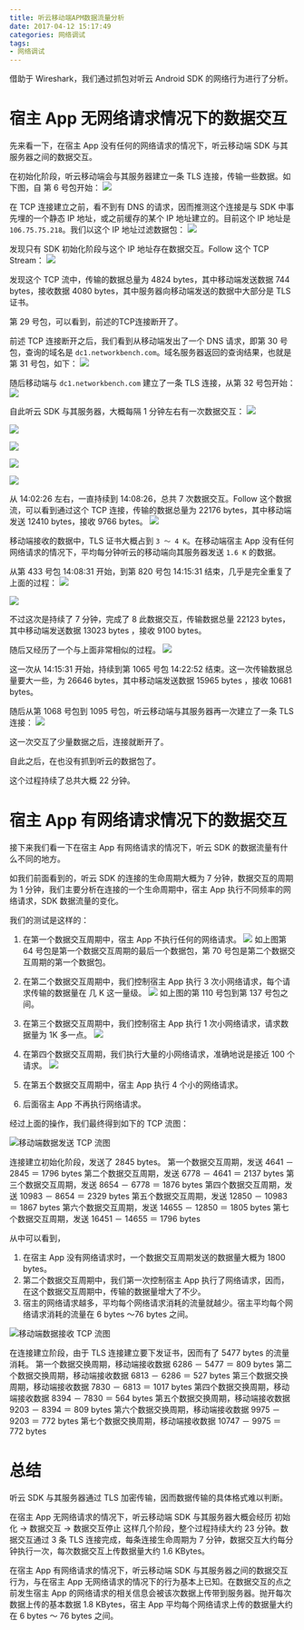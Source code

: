 ```yaml
---
title: 听云移动端APM数据流量分析
date: 2017-04-12 15:17:49
categories: 网络调试
tags:
- 网络调试
---
```


借助于 Wireshark，我们通过抓包对听云 Android SDK 的网络行为进行了分析。

# 宿主 App 无网络请求情况下的数据交互

先来看一下，在宿主 App 没有任何的网络请求的情况下，听云移动端 SDK 与其服务器之间的数据交互。

在初始化阶段，听云移动端会与其服务器建立一条 TLS 连接，传输一些数据。如下图，自 第 6 号包开始：
![](https://www.wolfcstech.com/images/1315506-769decf348326d34.png)

在 TCP 连接建立之前，看不到有 DNS 的请求，因而推测这个连接是与 SDK 中事先埋的一个静态 IP 地址，或之前缓存的某个 IP 地址建立的。目前这个 IP 地址是 `106.75.75.218`。我们以这个 IP 地址过滤数据包：
![](https://www.wolfcstech.com/images/1315506-07a2fced44651a09.png)

发现只有 SDK 初始化阶段与这个 IP 地址存在数据交互。Follow 这个 TCP Stream：
![](https://www.wolfcstech.com/images/1315506-e2c077a609617a23.png)

发现这个 TCP 流中，传输的数据总量为 4824 bytes，其中移动端发送数据 744 bytes，接收数据 4080 bytes，其中服务器向移动端发送的数据中大部分是 TLS 证书。

第 29 号包，可以看到，前述的TCP连接断开了。

前述 TCP 连接断开之后，我们看到从移动端发出了一个 DNS 请求，即第 30 号包，查询的域名是 `dc1.networkbench.com`。域名服务器返回的查询结果，也就是第 31 号包，如下：
![](https://www.wolfcstech.com/images/1315506-5e2c161c514a5f64.png)

随后移动端与 `dc1.networkbench.com` 建立了一条 TLS 连接，从第 32 号包开始：
![](https://www.wolfcstech.com/images/1315506-1fa169fdea138802.png)

自此听云 SDK 与其服务器，大概每隔 1 分钟左右有一次数据交互：
![](https://www.wolfcstech.com/images/1315506-908272266db61cd6.png)

![](https://www.wolfcstech.com/images/1315506-ae57d68321a79c4d.png)

![](https://www.wolfcstech.com/images/1315506-b67b8af1f5a9e713.png)

![](https://www.wolfcstech.com/images/1315506-4a1b7567956faa72.png)

![](https://www.wolfcstech.com/images/1315506-8a2d3ad05e2cd1da.png)

从 14:02:26 左右，一直持续到 14:08:26，总共 7 次数据交互。Follow 这个数据流，可以看到通过这个 TCP 连接，传输的数据总量为 22176 bytes，其中移动端发送 12410 bytes，接收 9766 bytes。
![](https://www.wolfcstech.com/images/1315506-bc66363d450c2541.png)

移动端接收的数据中，TLS 证书大概占到 `3 ～ 4 K`。在移动端宿主 App 没有任何网络请求的情况下，平均每分钟听云的移动端向其服务器发送 `1.6 K` 的数据。

从第 433 号包 14:08:31 开始，到第 820 号包 14:15:31 结束，几乎是完全重复了上面的过程：
![](https://www.wolfcstech.com/images/1315506-356b837272eede1d.png)

![](https://www.wolfcstech.com/images/1315506-858a0a2ed3d655a2.png)

不过这次是持续了 7 分钟，完成了 8 此数据交互，传输数据总量 22123 bytes，其中移动端发送数据 13023 bytes ，接收 9100 bytes。

随后又经历了一个与上面非常相似的过程。
![](https://www.wolfcstech.com/images/1315506-cafa30165827fd32.png)

这一次从  14:15:31 开始，持续到第 1065 号包 14:22:52 结束。这一次传输数据总量要大一些，为 26646 bytes，其中移动端发送数据 15965 bytes ，接收 10681 bytes。

随后从第 1068 号包到 1095 号包，听云移动端与其服务器再一次建立了一条 TLS连接：
![](https://www.wolfcstech.com/images/1315506-26fc9506111f72cd.png)

这一次交互了少量数据之后，连接就断开了。

自此之后，在也没有抓到听云的数据包了。

这个过程持续了总共大概 22 分钟。

# 宿主 App 有网络请求情况下的数据交互

接下来我们看一下在宿主 App 有网络请求的情况下，听云 SDK 的数据流量有什么不同的地方。

如我们前面看到的，听云 SDK 的连接的生命周期大概为 7 分钟，数据交互的周期为
 1 分钟，我们主要分析在连接的一个生命周期中，宿主 App 执行不同频率的网络请求，SDK 数据流量的变化。

我们的测试是这样的：
1. 在第一个数据交互周期中，宿主 App 不执行任何的网络请求。
![](https://www.wolfcstech.com/images/1315506-cd610fddd062a108.jpg)
如上图第 64 号包是第一个数据交互周期的最后一个数据包，第 70 号包是第二个数据交互周期的第一个数据包。

2. 在第二个数据交互周期中，我们控制宿主 App 执行 3 次小网络请求，每个请求传输的数据量在 几 K 这一量级。
![](https://www.wolfcstech.com/images/1315506-bdd171feee5421f8.jpg)
如上图的第 110 号包到第 137 号包之间。

3. 在第三个数据交互周期中，我们控制宿主 App 执行 1 次小网络请求，请求数据量为 1K 多一点。
![](https://www.wolfcstech.com/images/1315506-aa75fde303491c41.jpg)

4. 在第四个数据交互周期，我们执行大量的小网络请求，准确地说是接近 100 个请求。
![](https://www.wolfcstech.com/images/1315506-116605668f06a4e3.jpg)

5. 在第五个数据交互周期中，宿主 App 执行 4 个小的网络请求。

6. 后面宿主 App 不再执行网络请求。

经过上面的操作，我们最终得到如下的 TCP 流图：

![移动端数据发送 TCP 流图](https://www.wolfcstech.com/images/1315506-9545cbd8f876b51c.jpg)

连接建立初始化阶段，发送了 2845 bytes。
第一个数据交互周期，发送 4641 － 2845 ＝ 1796 bytes
第二个数据交互周期，发送 6778 － 4641 ＝ 2137 bytes
第三个数据交互周期，发送 8654 － 6778 ＝ 1876 bytes
第四个数据交互周期，发送 10983 － 8654 ＝ 2329 bytes
第五个数据交互周期，发送 12850 － 10983 ＝ 1867 bytes
第六个数据交互周期，发送 14655 － 12850 ＝ 1805 bytes
第七个数据交互周期，发送 16451 － 14655 ＝ 1796 bytes

从中可以看到，
1. 在宿主 App 没有网络请求时，一个数据交互周期发送的数据量大概为 1800 bytes。
2. 第二个数据交互周期中，我们第一次控制宿主 App 执行了网络请求，因而，在这个数据交互周期中，传输的数据量增大了不少。
3. 宿主的网络请求越多，平均每个网络请求消耗的流量就越少。宿主平均每个网络请求消耗的流量在 6 bytes ～76 bytes 之间。

![移动端数据接收 TCP 流图](https://www.wolfcstech.com/images/1315506-ede5dc2192839d91.jpg)

在连接建立阶段，由于 TLS 连接建立要下发证书，因而有了 5477 bytes 的流量消耗。
第一个数据交换周期，移动端接收数据 6286 － 5477 ＝ 809 bytes
第二个数据交换周期，移动端接收数据 6813 － 6286 ＝ 527 bytes
第三个数据交换周期，移动端接收数据 7830 － 6813 ＝ 1017 bytes
第四个数据交换周期，移动端接收数据 8394 － 7830 ＝ 564 bytes
第五个数据交换周期，移动端接收数据 9203 － 8394 ＝ 809 bytes
第六个数据交换周期，移动端接收数据 9975 － 9203 ＝ 772 bytes
第七个数据交换周期，移动端接收数据 10747 － 9975 ＝ 772 bytes

# 总结

听云 SDK 与其服务器通过 TLS 加密传输，因而数据传输的具体格式难以判断。

在宿主 App 无网络请求的情况下，听云移动端 SDK 与其服务器大概会经历 初始化 -> 数据交互 -> 数据交互停止 这样几个阶段，整个过程持续大约 23 分钟。数据交互通过 3 条 TLS 连接完成，每条连接生命周期为 7 分钟，数据交互大约每分钟执行一次，每次数据交互上传数据量大约 1.6 KBytes。

在宿主 App 有网络请求的情况下，听云移动端 SDK 与其服务器之间的数据交互行为，与在宿主 App 无网络请求的情况下的行为基本上已知。在数据交互的点之前发生宿主 App 的网络请求的相关信息会被该次数据上传带到服务器。抛开每次数据上传的基本数据 1.8 KBytes，宿主 App 平均每个网络请求上传的数据量大约在 6 bytes ～ 76 bytes 之间。